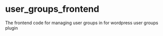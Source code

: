 # user_groups_frontend
The frontend code for managing user groups in for wordpress user groups plugin
